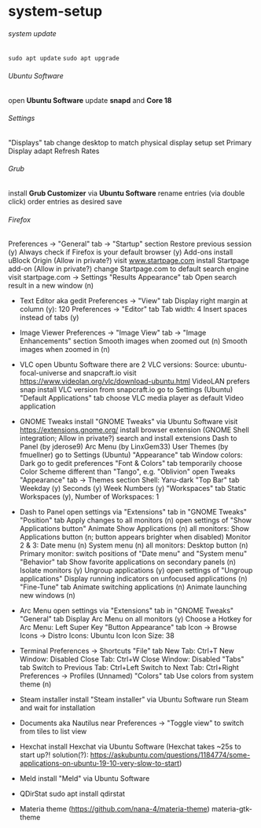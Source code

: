 # system-setup

###### system update
`sudo apt update`
`sudo apt upgrade`

###### Ubuntu Software
open **Ubuntu Software**
update **snapd** and **Core 18**

###### Settings
"Displays" tab
    change desktop to match physical display setup
    set Primary Display
    adapt Refresh Rates

###### Grub
install **Grub Customizer** via **Ubuntu Software**
rename entries (via double click)
order entries as desired
save

###### Firefox
Preferences -> "General" tab -> "Startup" section
    Restore previous session (y)
    Always check if Firefox is your default browser (y)
Add-ons
    install uBlock Origin (Allow in private?)
visit www.startpage.com
    install Startpage add-on (Allow in private?)
    change Startpage.com to default search engine
visit startpage.com -> Settings
"Results Appearance" tab
    Open search result in a new window (n)

- Text Editor aka gedit
Preferences -> "View" tab
    Display right margin at column (y): 120
Preferences -> "Editor" tab
    Tab width: 4
    Insert spaces instead of tabs (y)
    
- Image Viewer
Preferences -> "Image View" tab -> "Image Enhancements" section
    Smooth images when zoomed out (n)
    Smooth images when zoomed in (n)
 
- VLC
open Ubuntu Software
there are 2 VLC versions:
    Source: ubuntu-focal-universe and snapcraft.io
visit https://www.videolan.org/vlc/download-ubuntu.html
    VideoLAN prefers snap
install VLC version from snapcraft.io
go to Settings (Ubuntu)
"Default Applications" tab
    choose VLC media player as default Video application



- GNOME Tweaks
install "GNOME Tweaks" via Ubuntu Software
visit https://extensions.gnome.org/
    install browser extension (GNOME Shell integration; Allow in private?)
search and install extensions
    Dash to Panel (by jderose9)
    Arc Menu (by LinxGem33)
    User Themes (by fmuellner)
go to Settings (Ubuntu)
"Appearance" tab
    Window colors: Dark
go to gedit preferences
"Font & Colors" tab
    temporarily choose Color Scheme different than "Tango", e.g. "Oblivion"
open Tweaks
"Appearance" tab -> Themes section
    Shell: Yaru-dark
"Top Bar" tab
    Weekday (y)
    Seconds (y)
    Week Numbers (y)
"Workspaces" tab
    Static Workspaces (y), Number of Workspaces: 1
    
- Dash to Panel
open settings via "Extensions" tab in "GNOME Tweaks"
"Position" tab
    Apply changes to all monitors (n)
    open settings of "Show Applications button"
        Animate Show Applications (n)
    all monitors:
        Show Applications button (n; button appears brighter when disabled)
    Monitor 2 & 3:
        Date menu (n)
        System menu (n)
    all monitors:
        Desktop button (n)
    Primary monitor:
        switch positions of "Date menu" and "System menu"
"Behavior" tab
    Show favorite applications on secondary panels (n)
    Isolate monitors (y)
    Ungroup applications (y)
    open settings of "Ungroup applications"
        Display running indicators on unfocused applications (n)
"Fine-Tune" tab
    Animate switching applications (n)
    Animate launching new windows (n)

- Arc Menu
open settings via "Extensions" tab in "GNOME Tweaks"
"General" tab
    Display Arc Menu on all monitors (y)
    Choose a Hotkey for Arc Menu: Left Super Key
"Button Appearance" tab
    Icon -> Browse Icons -> Distro Icons: Ubuntu Icon
    Icon Size: 38



- Terminal
Preferences -> Shortcuts
    "File" tab
        New Tab:      Ctrl+T
        New Window:   Disabled
        Close Tab:    Ctrl+W
        Close Window: Disabled
    "Tabs" tab
        Switch to Previous Tab: Ctrl+Left
        Switch to Next Tab:     Ctrl+Right
Preferences -> Profiles (Unnamed)
    "Colors" tab
        Use colors from system theme (n)
    
- Steam installer
install "Steam installer" via Ubuntu Software
run Steam and wait for installation

- Documents aka Nautilus
near Preferences -> "Toggle view" to switch from tiles to list view

- Hexchat
install Hexchat via Ubuntu Software
(Hexchat takes ~25s to start up?!
solution(?): https://askubuntu.com/questions/1184774/some-applications-on-ubuntu-19-10-very-slow-to-start)

- Meld
install "Meld" via Ubuntu Software

- QDirStat
sudo apt install qdirstat

- Materia theme (https://github.com/nana-4/materia-theme)
materia-gtk-theme
    
    
    
    
    
    
    
    
    
    
    
    
